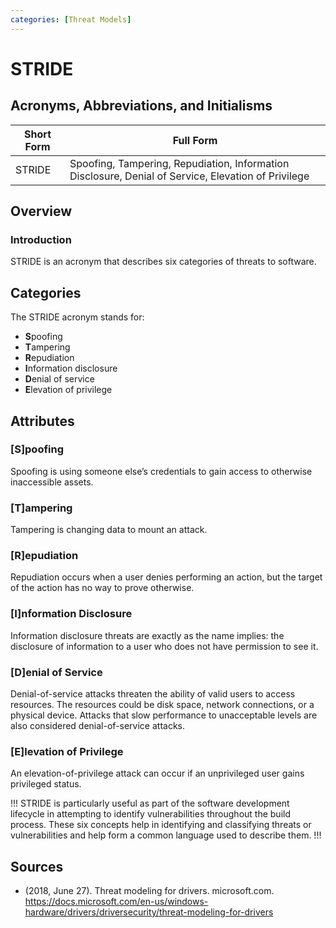 ```yaml
---
categories: [Threat Models]
---
```


# STRIDE

## Acronyms, Abbreviations, and Initialisms

| Short Form | Full Form |
| - | - |
| STRIDE | Spoofing, Tampering, Repudiation, Information Disclosure, Denial of Service, Elevation of Privilege |

## Overview

### Introduction

STRIDE is an acronym that describes six categories of threats to software.

## Categories

The STRIDE acronym stands for:

- **S**poofing
- **T**ampering
- **R**epudiation
- **I**nformation disclosure
- **D**enial of service
- **E**levation of privilege

## Attributes

### [S]poofing

Spoofing is using someone else’s credentials to gain access to otherwise inaccessible assets.

### [T]ampering

Tampering is changing data to mount an attack.

### [R]epudiation

Repudiation occurs when a user denies performing an action, but the target of the action has no way to prove otherwise.

### [I]nformation Disclosure

Information disclosure threats are exactly as the name implies: the disclosure of information to a user who does not have permission to see it.

### [D]enial of Service

Denial-of-service attacks threaten the ability of valid users to access resources. The resources could be disk space, network connections, or a physical device. Attacks that slow performance to unacceptable levels are also considered denial-of-service attacks.

### [E]levation of Privilege

An elevation-of-privilege attack can occur if an unprivileged user gains privileged status.

!!!
STRIDE is particularly useful as part of the software development lifecycle in attempting to identify vulnerabilities throughout the build process. These six concepts help in identifying and classifying threats or vulnerabilities and help form a common language used to describe them.
!!!

## Sources

- (2018, June 27). Threat modeling for drivers. microsoft.com. https://docs.microsoft.com/en-us/windows-hardware/drivers/driversecurity/threat-modeling-for-drivers